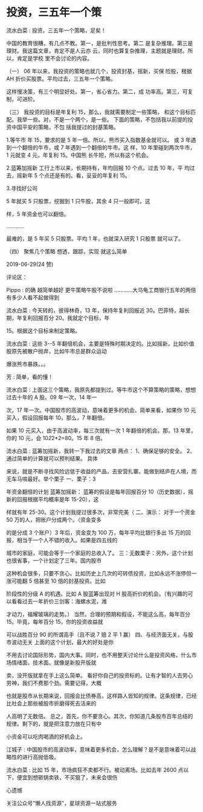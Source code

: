 # 投资，三五年一个策

流水白菜 : 投资，三五年一个策略，足矣！

中国的教育很糟，有几点不教。第一，是批判性思考。第二 是复杂推理。第三是理财。我这篇文章，肯定不是人云亦 云，同时也算复杂推理，主题就是理财。所以，肯定是学校 里不会讨论的内容。

（一） 06 年以来，我投资的策略也就几个，投资封基，摇新，买保 险股，根据 AH 折价买股票。平均过去，三五年一个策略。

这样慢决策，有三个明显好处。第一，省心省力。第二，成 功率高。第三，可复制，可进阶。

（三） 我投资的目标是年复利 15，那么，我就需要制定一些策略， 和这个目标匹配。我举一些。对，不是一个两个，是一些。 下面的策略，不包括我以前提的投资中国平安的策略，不包 括我提过的封基策略。

1.等牛市 年 15，要求的是 5 年一倍。所以，熊市买入指数基金就可以。 或 3 年遇到一个翻倍的牛市，或 7 年遇到一个翻倍的牛市。这 样，10 年里碰到两次牛市，1 元就变 4 元，年复利 15。中国熊 长牛短，所以有这个机会。

2.蓝筹加摇新 工行上市以来，长期持有，年均回报 10 个点。过去 10 年，平 均过去，摇新年 5 个点还是有的。看，妥妥的年复利 15。

3.寻找好公司

5 年就买 5 只股票，挖掘到 1 只牛股，其余 4 只一般即可。这

样，5 年资金也可以翻倍。

............

最难的，是 5 年买 5 只股票。平均 1 年，也就深入研究 1 只股票 就可以了。

（四） 聚焦几个策略 想透，跟踪，实现 就这么简单

2019-06-29(24 赞)

评论区：

Pippo : 的确 越简单越好 更牛策略牛股不说啦 …………大乌龟工商银行五年的两倍 有多少人看不起做得到

流水白菜 : 今天转的，彼得林奇，13 年，保持年复利回报近 30。巴菲特，超长期，年复利回报百分 20。我就定个目标，年

15。根据这个目标来制定策略。

流水白菜 : 这些 3--5 年翻倍机会，主要是特殊时期决定的。比如摇新，比如价值股原先被散户抛弃，比如牛市总是群众运动

爆涨熊市暴跌。。。

芳 : 简单，看的懂！

流水白菜 : 上面这三个策略，我原先都提到过。等牛市这个不算策略的策略，想想过去十年的 A 股。09 年一次，14 年一

次，17 年一次。中国股市的高波动，意味着更多的机会。简单来看，如果你 10 元买入，假设回报每年 10，那么，7 年翻倍。

如果 10 元买入，由于高波动率，每三次就有一次 1 年翻倍的机会。那，13 年里，你的 10 元，会 10*2*2*2=80。15 年 8 倍。

流水白菜 : 蓝筹加摇新，我转一下我过去的文章 两点： 1、确保足够的安全。 2、通过简单的计算就可以预判结果。 具体

来说，就是不断寻找风险远低于收益的产品，去安营扎寨。能做到结庐在人境，而无车马喧最好。举个栗子 一、栗子：3

年资金翻倍的计划 蓝筹加摇新： 蓝筹的假设是每年回报百分 10（历史数据），摇新的回报根据平均概率是年 15-20），这

样就有年 25-30。这个计划我提过很多次，非常完美（ 二、演示： 对于一个资金 50 万的人，把账户分成两个。（资金变多

的是分成 3 个账户）3 年后，资金变为 100 万，每年平均比银行多出 15 万的回报，相当于一个人不错的收入。如果是四五线的

城市的家庭，可能会等于一个家庭的总收入了。 三：无数栗子：另外，这个计划也很省事，一个计划定了三年。国内股市

这种机会很多，只要不贪心。比如历史上几次的可转债投资，比如永远不涨停但一涨可能翻 5 倍甚至 10 倍的封基投资。比如

阶段性的分级 A 的机遇。比如 A 股蓝筹出现对 H 股高折价的机会。（有兴趣的可以看看过去一年折价三剑客：海螺水泥，潍

才动力，福耀玻璃的走势。） 当然，合理的预期和假设，不能这么高，每年百分 15。毕竟，每年百分 15，你的投资收益就

可以战胜百分 90 的所谓高手（且不说 7 赔 2 平 1 赢） 四、与经济面无关，与股市波动无关 上面的这个计划，最大的好处是你

不用去讨论国际形势，国内大事。同时，也不用整天讨论什么是投资风格，什么市场情绪面，技术面。就像是新股开版就

卖，没开版就拿在手上这么简单。 看好你自己的投资标的。让有才智的人去劳心劳神，我们不费那个劲。需要记得，大概

也就是股市从长期来说，回报会比债券高，这样路人皆知的规律。这条规律，已经比社会上那些被股市折磨得死去活来的

人高明了无数倍。 总之，首先，你不要贪心。其次，你知道几条股市百年总结的规律。剩下的，就是把注意力放在只有中

小资金可以吃肉喝酒的好机会上。

江城子 : 中国股市的高波动率，意味着更多机会，怎么理解？是不是意味着可以战略性的进行高抛低吸。

流水白菜 : 比如 15 年，市场疯狂不卖都不行。被动离场。比如去年 2600 点以下，便宜到想砸锅卖铁，不买狠了，未来会很伤

心遗憾

关注公众号"懒人找资源"，星球资源一站式服务